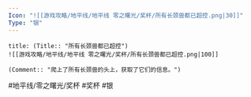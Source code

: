 ```yaml
---
Icon: "![[游戏攻略/地平线/地平线 零之曙光/奖杯/所有长颈兽都已超控.png|30]]"
Type: "银"
---
```

```ad-common-silver-trophy
title: (Title:: "所有长颈兽都已超控")
![[游戏攻略/地平线/地平线 零之曙光/奖杯/所有长颈兽都已超控.png|100]]

(Comment:: "爬上了所有长颈兽的头上，获取了它们的信息。")
```

#地平线/零之曙光/奖杯 #奖杯 #银
